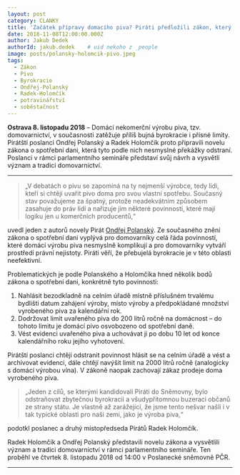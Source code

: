```yaml
---
layout: post
category: CLANKY
title: 'Začátek přípravy domacího piva? Piráti předložili zákon, který odstraňuje zbytečné překážky'
date: 2018-11-08T12:00:00.000Z
author: Jakub Dedek
authorId: jakub.dedek    # uid nekoho z _people
image: posts/polansky-holomcik-pivo.jpeg
tags:
  - Zákon
  - Pivo
  - Byrokracie
  - Ondřej-Polanský
  - Radek-Holomčík
  - potravinářství
  - soběstačnost
---
```


**Ostrava 8. listopadu 2018** – Domácí nekomerční výrobu piva, tzv. domovarnictví, v současnosti zatěžuje příliš bujná byrokracie i přísné limity. Pirátští poslanci Ondřej Polanský a Radek Holomčík proto připravili novelu zákona o spotřební dani, která tyto podle nich nesmyslné překážky odstraní. Poslanci v rámci parlamentního semináře představí svůj návrh a vysvětlí význam a tradici domovarnictví.

<hr>

>„V debatách o pivu se zapomíná na ty nejmenší výrobce, tedy lidi, kteří si chtějí uvařit pivo doma pro svou vlastní spotřebu. Současný stav považujeme za špatný, protože neadekvátním způsobem zasahuje do práv lidí a nařizuje jim některé povinnosti, které mají logiku jen u komerčních producentů,“ 

uvedl jeden z autorů novely Pirát [Ondřej Polanský](https://moravskoslezsky.pirati.cz/lide/ondrej-polansky/ "Ondřej Polanský"). Ze současného znění zákona o spotřební dani vyplývá pro domovarníky celá řáda povinností, které domácí výrobu piva nesmyslně komplikují a pro domovarníky vytváří prostředí 
právní nejistoty. Piráti věří, že přebujelá byrokracie je v této oblasti neefektivní.

Problematických je podle Polanského a Holomčíka hned několik bodů zákona o spotřební dani, konkrétně tyto povinnosti:

1. Nahlásit bezodkladně na celním úřadě místně příslušném trvalému bydlišti datum zahájení výroby, místo výroby a předpokládané množství vyrobeného piva za kalendářní rok.
2. Dodržovat limit uvařeného piva do 200 litrů ročně na domácnost – do tohoto limitu je domácí pivo osvobozeno od spotřební daně.
3. Vést evidenci uvařeného piva a uchovávat ji po dobu 10 let od konce kalendářního roku jejího vyhotovení.

Pirátští poslanci chtějí odstranit povinnost hlásit se na celním úřadě a vést a archivovat evidenci, dále chtějí navýšit limit na 2000 litrů ročně (analogicky s domácí výrobou vína). V zákoně naopak zachovají zákaz prodeje doma vyrobeného piva.

> „Jeden z cílů, se kterými kandidovali Piráti do Sněmovny, bylo odstraňovat zbytečnou byrokracii a všudypřítomnou buzeraci občanů ze strany státu. Je vlastně až zarážející, že jsme tento nešvar našli i v tak typické oblasti pro naši zemi, jako je výroba piva,“

podotkl poslanec a druhý místopředseda Pirátů Radek Holomčík.

Radek Holomčík a Ondřej Polanský představili novelu zákona a vysvětlili význam a tradici domovarnictví v rámci parlamentního semináře. Ten proběhl ve čtvrtek 8. listopadu 2018 od 14:00 v Poslanecké sněmovně PČR.

---

